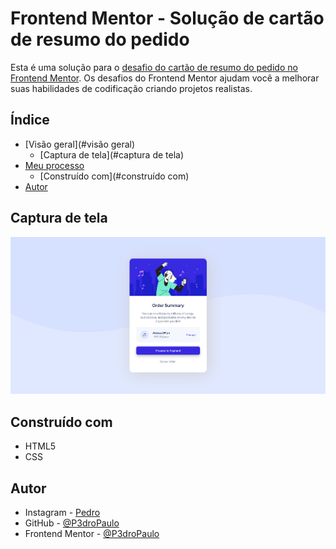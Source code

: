 # Frontend Mentor - Solução de cartão de resumo do pedido

Esta é uma solução para o [desafio do cartão de resumo do pedido no Frontend Mentor](https://www.frontendmentor.io/challenges/order-summary-component-QlPmajDUj). Os desafios do Frontend Mentor ajudam você a melhorar suas habilidades de codificação criando projetos realistas.

## Índice

- [Visão geral](#visão geral)
  - [Captura de tela](#captura de tela)
- [Meu processo](#meu-processo)
  - [Construído com](#construído com)
- [Autor](#autor)

## Captura de tela

![Screenshot](./order-summary.jpg)

## Construído com

- HTML5
- CSS

## Autor

- Instagram - [Pedro](https://instagram.com/p3dro_soaress_)
- GitHub - [@P3droPaulo](https://github.com/P3droPaulo)
- Frontend Mentor - [@P3droPaulo](https://www.frontendmentor.io/profile/P3droPaulo)
